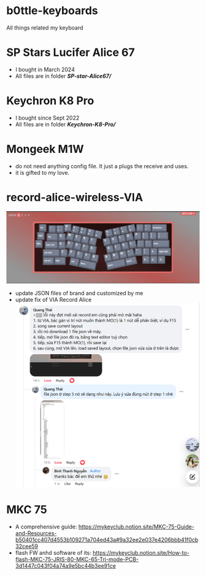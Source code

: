 # b0ttle-keyboards
All things related my keyboard

# SP Stars Lucifer Alice 67
- I bought in March 2024
- All files are in folder ***SP-star-Alice67/***

# Keychron K8 Pro
- I bought since Sept 2022
- All files are in folder ***Keychron-K8-Pro/***

# Mongeek M1W
- do not need anything config file. It just a plugs the receive and uses.
- it is gifted to my love.

# record-alice-wireless-VIA
![alt text](record-alice-wireless-VIA/record-alice-layout-1.png)
- update JSON files of brand and customized by me
- update fix of VIA Record Alice
![alt text](record-alice-wireless-VIA/via_fix_record_alice.png)


# MKC 75

- A comprehensive guide: https://mykeyclub.notion.site/MKC-75-Guide-and-Resources-b50401cc407d4553b109271a704ed43a#9a32ee2e037e4206bbb41f0cb32cee59
- flash FW anhd software of its: https://mykeyclub.notion.site/How-to-flash-MKC-75-JRIS-80-MKC-65-Tri-mode-PCB-3d1447c043f04a74a9e5bc44b3ee91ce
